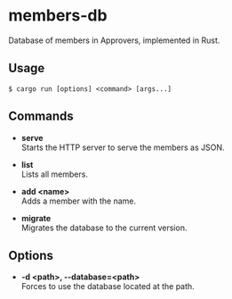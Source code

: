 # members-db
Database of members in Approvers, implemented in Rust.

## Usage
```console
$ cargo run [options] <command> [args...]
```

## Commands
- **serve**  
  Starts the HTTP server to serve the members as JSON.

- **list**  
  Lists all members.

- **add \<name\>**  
  Adds a member with the name.
  
- **migrate**  
  Migrates the database to the current version.

## Options
 - **-d \<path\>, --database=\<path\>**  
   Forces to use the database located at the path.
